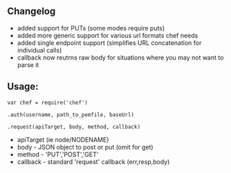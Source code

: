 ## Changelog
* added support for PUTs (some modes require puts)
* added more generic support for various url formats chef needs
* added single endpoint support (simplifies URL concatenation for individual calls)
* callback now reutrns raw body for situations where you may not want to parse it

## Usage:
`var chef = require('chef')`

`.auth(username, path_to_pemfile, baseUrl)`

`.request(apiTarget, body, method, callback)`

* apiTarget (ie node/NODENAME)
* body - JSON object to post or put (omit for get)
* method - 'PUT','POST','GET'
* callback - standard 'request' callback (err,resp,body)